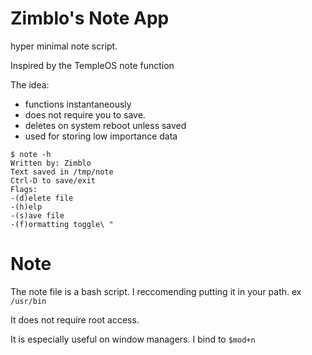 # Zimblo's Note App
hyper minimal note script. 

Inspired by the TempleOS note function

The idea:
* functions instantaneously
* does not require you to save. 
* deletes on system reboot unless saved
* used for storing low importance data

```
$ note -h
Written by: Zimblo	   
Text saved in /tmp/note
Ctrl-D to save/exit
Flags:
-(d)elete file
-(h)elp
-(s)ave file
-(f)ormatting toggle\ "
```

# Note
The note file is a bash script. I reccomending putting it in your path. ex `/usr/bin`

It does not require root access. 

It is especially useful on window managers. I bind to `$mod+n` 



